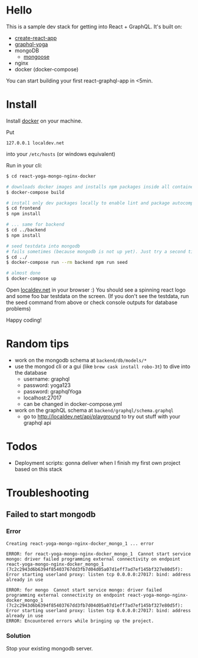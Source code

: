 # Hello
This is a sample dev stack for getting into React + GraphQL. It's built on:
* [create-react-app](https://github.com/facebook/create-react-app)
* [graphql-yoga](https://github.com/prisma/graphql-yoga)
* mongoDB
    * [mongoose](https://github.com/Automattic/mongoose)
* nginx
* docker (docker-compose)

You can start building your first react-graphql-app in <5min.

# Install
Install [docker](https://www.docker.com/) on your machine.

Put 
```
127.0.0.1 localdev.net
```
into your `/etc/hosts` (or windows equivalent)

Run in your cli:
```bash
$ cd react-yoga-mongo-nginx-docker

# downloads docker images and installs npm packages inside all containers
$ docker-compose build 

# install only dev packages locally to enable lint and package autocompletion
$ cd frontend 
$ npm install   

# ... same for backend                            
$ cd ../backend
$ npm install           

# seed testdata into mongodb
# fails sometimes (because mongodb is not up yet). Just try a second time.
$ cd ../
$ docker-compose run --rm backend npm run seed

# almost done
$ docker-compose up                              
```

Open [localdev.net](localdev.net) in your browser :)
You should see a spinning react logo and some foo bar testdata on the screen.
(If you don't see the testdata, run the seed command from above or check console outputs for database problems)

Happy coding!

# Random tips
* work on the mongodb schema at `backend/db/models/*`
* use the mongod cli or a gui (like `brew cask install robo-3t`) to dive into the database
    * username: graphql
    * password: yoga123
    * password: graphqlYoga
    * localhost:27017
    * can be changed in docker-compose.yml
* work on the graphQL schema at `backend/graphql/schema.graphql`
    * go to http://localdev.net/api/playground to try out stuff with your graphql api


# Todos
* Deployment scripts: gonna deliver when I finish my first own project based on this stack


# Troubleshooting

## Failed to start mongodb
### Error
```
Creating react-yoga-mongo-nginx-docker_mongo_1 ... error

ERROR: for react-yoga-mongo-nginx-docker_mongo_1  Cannot start service mongo: driver failed programming external connectivity on endpoint react-yoga-mongo-nginx-docker_mongo_1 (7c2c2943d6b6394f85403767dd3fb7d04d05a07d1eff7ad7ef145bf327e80d5f): Error starting userland proxy: listen tcp 0.0.0.0:27017: bind: address already in use

ERROR: for mongo  Cannot start service mongo: driver failed programming external connectivity on endpoint react-yoga-mongo-nginx-docker_mongo_1 (7c2c2943d6b6394f85403767dd3fb7d04d05a07d1eff7ad7ef145bf327e80d5f): Error starting userland proxy: listen tcp 0.0.0.0:27017: bind: address already in use
ERROR: Encountered errors while bringing up the project.
```

### Solution
Stop your existing mongodb server.